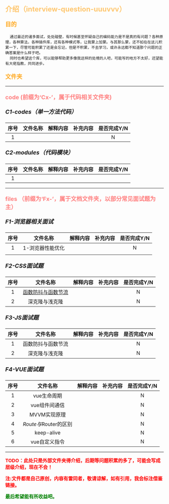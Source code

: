 ### <span style='color:#ffc770;font-size:22px;font-weight:700'>介绍（interview-question-uuuvvv）</span>
#### <span style='color:#ffaa25;font-size:18px;font-weight:700'>目的</span>
      通过最近的诸多面试，处处碰壁，有时候甚至怀疑自己的编码能力是不是真的有问题？各种原理，各种算法，各种插件库，还有各种模式等，让我蒙上加蒙。与其那么蒙，还不如在在这儿积累一下，尽管可能积累了还是会忘记，但是不积累，不去学习，或许永远都不知道那个问题的正确答案是什么样子吧。
      同时也希望这个库，可以能够帮助更多像我这样的处境的人吧，可能写的地方不太好，还望能有大佬指教，共同进步。

#### <span style='color:#ffaa25;font-size:18px;font-weight:700'>文件夹</span>
*********************************************************************
#### <p style='color:#ff8080;font-size:18px;font-weight:700'>code (前缀为‘Cx-’，属于代码相关文件夹)</p>
##### <p style='font-size:18px;font-weight:700'>C1-codes（单一方法代码）</p> 
|序号|文件名称|解释内容|补充内容|是否完成Y/N|
|:-:|:-:|:-:|:-:|:-:|
|1||||N|


##### <p style='font-size:18px;font-weight:700'>C2-modules（代码模块）</p> 
|序号|文件名称|解释内容|补充内容|是否完成Y/N|
|:-:|:-:|:-:|:-:|:-:|
|1|||||

*********************************************************************
#### <p style='color:#ff8080;font-size:18px;font-weight:700'>files （前缀为‘Fx-’，属于文档文件夹，以部分常见面试题为主）</p>

##### <p style='font-size:18px;font-weight:700'>F1-浏览器相关面试</p>

|序号|文件名称|解释内容|补充内容|是否完成Y/N|
|:-:|:-:|:-:|:-:|:-:|
|1|1-浏览器性能优化|||N|
||||||


##### <p style='font-size:18px;font-weight:700'>F2-CSS面试题</p> 

|序号|文件名称|解释内容|补充内容|是否完成Y/N|
|:-:|:-:|:-:|:-:|:-:|
|1|[函数防抖与函数节流](/F3-JS%E9%9D%A2%E8%AF%95%E9%A2%98/1-%E5%87%BD%E6%95%B0%E9%98%B2%E6%8A%96%E4%B8%8E%E5%87%BD%E6%95%B0%E8%8A%82%E6%B5%81/%E5%87%BD%E6%95%B0%E8%8A%82%E6%B5%81.md)|||N|
|2|深克隆与浅克隆|||N|


##### <p style='font-size:18px;font-weight:700'>F3-JS面试题</p> 

|序号|文件名称|解释内容|补充内容|是否完成Y/N|
|:-:|:-:|:-:|:-:|:-:|
|1|函数防抖与函数节流|||N|
|2|深克隆与浅克隆|||N|


##### <p style='font-size:18px;font-weight:700'>F4-VUE面试题</p> 

|序号|文件名称|解释内容|补充内容|是否完成Y/N|
|:-:|:-:|:-:|:-:|:-:|
|1|vue生命周期|||N|
|2|vue组件间通信|||N|
|3|MVVM实现原理|||N|
|4|$Route与$Router的区别|||N|
|5|keep-alive|||N|
|6|vue自定义指令|||N|


*********************************************************************
<p style='color:red;font-size:15px;font-weight:700'>TODO：此处只是外部文件夹得介绍，后期等问题积累的多了，可能会写成层级介绍，现在不会！</p>
<p style='color:red;font-size:15px;font-weight:700'>注:文件都是自己原创，内容有雷同者，敬请谅解，如有引用，我会标注借鉴链接。</p>
<p style='color:green;font-size:15px;font-weight:700'>最后希望能有所收益吧。</p>
